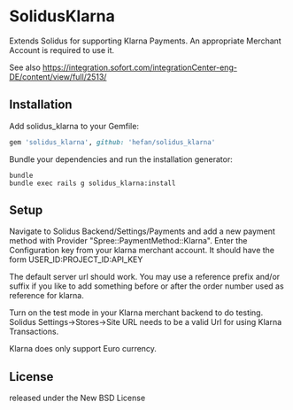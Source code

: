 SolidusKlarna
=============

Extends Solidus for supporting Klarna Payments. An appropriate Merchant Account is required to use it.

See also https://integration.sofort.com/integrationCenter-eng-DE/content/view/full/2513/


Installation
------------

Add solidus_klarna to your Gemfile:

```ruby
gem 'solidus_klarna', github: 'hefan/solidus_klarna'
```

Bundle your dependencies and run the installation generator:

```shell
bundle
bundle exec rails g solidus_klarna:install
```

Setup
-----

Navigate to Solidus Backend/Settings/Payments and add a new payment method with Provider "Spree::PaymentMethod::Klarna".
Enter the Configuration key from your klarna merchant account. It should have the form
USER_ID:PROJECT_ID:API_KEY

The default server url should work.
You may use a reference prefix and/or suffix if you like to add something before or after the order number used as reference for klarna.

Turn on the test mode in your Klarna merchant backend to do testing.
Solidus Settings->Stores->Site URL needs to be a valid Url for using Klarna Transactions.

Klarna does only support Euro currency.


License
-------
released under the New BSD License
